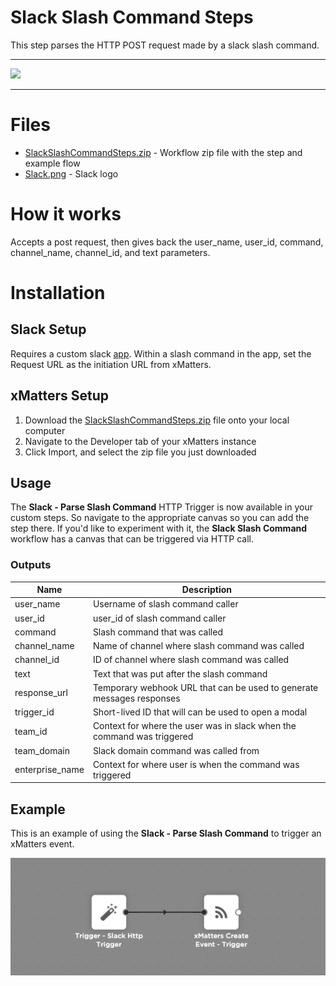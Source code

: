 # Slack Slash Command Steps

This step parses the HTTP POST request made by a slack slash command.


---------

<kbd>
  <img src="https://github.com/xmatters/xMatters-Labs/raw/master/media/disclaimer.png">
</kbd>

---------

# Files

* [SlackSlashCommandSteps.zip](SlackSlashCommandSteps.zip) - Workflow zip file with the step and example flow
* [Slack.png](/Slack.png) - Slack logo

# How it works
Accepts a post request, then gives back the user_name, user_id, command, channel_name, channel_id, and text parameters.


# Installation

## Slack Setup
Requires a custom slack [app](https://api.slack.com). Within a slash command in the app, set the Request URL as the initiation URL from xMatters.

## xMatters Setup
1. Download the [SlackSlashCommandSteps.zip](SlackSlashCommandSteps.zip) file onto your local computer
2. Navigate to the Developer tab of your xMatters instance
3. Click Import, and select the zip file you just downloaded


## Usage
The **Slack - Parse Slash Command** HTTP Trigger is now available in your custom steps. So navigate to the appropriate canvas so you can add the step there. If you'd like to experiment with it, the **Slack Slash Command** workflow has a canvas that can be triggered via HTTP call. 


### Outputs

| Name | Description |
| ---- | ----------  |
| user_name | Username of slash command caller |
| user_id | user_id of slash command caller |
| command | Slash command that was called |
| channel_name | Name of channel where slash command was called |
| channel_id | ID of channel where slash command was called |
| text | Text that was put after the slash command |
| response_url | Temporary webhook URL that can be used to generate messages responses |
| trigger_id | Short-lived ID that will can be used to open a modal |
| team_id | Context for where the user was in slack when the command was triggered |
| team_domain | Slack domain command was called from |
| enterprise_name | Context for where user is when the command was triggered |


## Example
This is an example of using the **Slack - Parse Slash Command** to trigger an xMatters event.

<kbd>
	<img src="/media/ExampleFlow.png">
</kbd>


